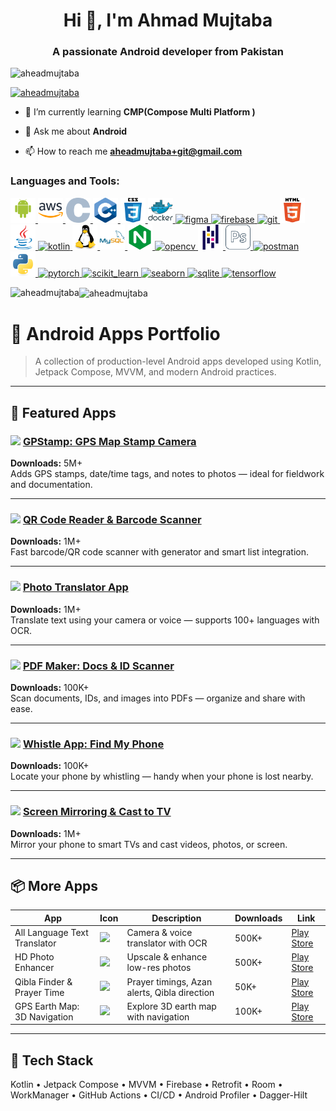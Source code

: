 <h1 align="center">Hi 👋, I'm Ahmad Mujtaba</h1>
<h3 align="center">A passionate Android developer from Pakistan</h3>

<p align="left"> <img src="https://komarev.com/ghpvc/?username=aheadmujtaba&label=Profile%20views&color=0e75b6&style=flat" alt="aheadmujtaba" /> </p>

<p align="left"> <a href="https://github.com/ryo-ma/github-profile-trophy"><img src="https://github-profile-trophy.vercel.app/?username=aheadmujtaba" alt="aheadmujtaba" /></a> </p>

- 🌱 I’m currently learning **CMP(Compose Multi Platform )**

- 💬 Ask me about **Android**

- 📫 How to reach me **aheadmujtaba+git@gmail.com**

<p align="left">
</p>

<h3 align="left">Languages and Tools:</h3>
<p align="left"> <a href="https://developer.android.com" target="_blank" rel="noreferrer"> <img src="https://raw.githubusercontent.com/devicons/devicon/master/icons/android/android-original-wordmark.svg" alt="android" width="40" height="40"/> </a> <a href="https://aws.amazon.com" target="_blank" rel="noreferrer"> <img src="https://raw.githubusercontent.com/devicons/devicon/master/icons/amazonwebservices/amazonwebservices-original-wordmark.svg" alt="aws" width="40" height="40"/> </a> <a href="https://www.cprogramming.com/" target="_blank" rel="noreferrer"> <img src="https://raw.githubusercontent.com/devicons/devicon/master/icons/c/c-original.svg" alt="c" width="40" height="40"/> </a> <a href="https://www.w3schools.com/cpp/" target="_blank" rel="noreferrer"> <img src="https://raw.githubusercontent.com/devicons/devicon/master/icons/cplusplus/cplusplus-original.svg" alt="cplusplus" width="40" height="40"/> </a> <a href="https://www.w3schools.com/css/" target="_blank" rel="noreferrer"> <img src="https://raw.githubusercontent.com/devicons/devicon/master/icons/css3/css3-original-wordmark.svg" alt="css3" width="40" height="40"/> </a> <a href="https://www.docker.com/" target="_blank" rel="noreferrer"> <img src="https://raw.githubusercontent.com/devicons/devicon/master/icons/docker/docker-original-wordmark.svg" alt="docker" width="40" height="40"/> </a> <a href="https://www.figma.com/" target="_blank" rel="noreferrer"> <img src="https://www.vectorlogo.zone/logos/figma/figma-icon.svg" alt="figma" width="40" height="40"/> </a> <a href="https://firebase.google.com/" target="_blank" rel="noreferrer"> <img src="https://www.vectorlogo.zone/logos/firebase/firebase-icon.svg" alt="firebase" width="40" height="40"/> </a> <a href="https://git-scm.com/" target="_blank" rel="noreferrer"> <img src="https://www.vectorlogo.zone/logos/git-scm/git-scm-icon.svg" alt="git" width="40" height="40"/> </a> <a href="https://www.w3.org/html/" target="_blank" rel="noreferrer"> <img src="https://raw.githubusercontent.com/devicons/devicon/master/icons/html5/html5-original-wordmark.svg" alt="html5" width="40" height="40"/> </a> <a href="https://www.java.com" target="_blank" rel="noreferrer"> <img src="https://raw.githubusercontent.com/devicons/devicon/master/icons/java/java-original.svg" alt="java" width="40" height="40"/> </a> <a href="https://kotlinlang.org" target="_blank" rel="noreferrer"> <img src="https://www.vectorlogo.zone/logos/kotlinlang/kotlinlang-icon.svg" alt="kotlin" width="40" height="40"/> </a> <a href="https://www.linux.org/" target="_blank" rel="noreferrer"> <img src="https://raw.githubusercontent.com/devicons/devicon/master/icons/linux/linux-original.svg" alt="linux" width="40" height="40"/> </a> <a href="https://www.mysql.com/" target="_blank" rel="noreferrer"> <img src="https://raw.githubusercontent.com/devicons/devicon/master/icons/mysql/mysql-original-wordmark.svg" alt="mysql" width="40" height="40"/> </a> <a href="https://www.nginx.com" target="_blank" rel="noreferrer"> <img src="https://raw.githubusercontent.com/devicons/devicon/master/icons/nginx/nginx-original.svg" alt="nginx" width="40" height="40"/> </a> <a href="https://opencv.org/" target="_blank" rel="noreferrer"> <img src="https://www.vectorlogo.zone/logos/opencv/opencv-icon.svg" alt="opencv" width="40" height="40"/> </a> <a href="https://pandas.pydata.org/" target="_blank" rel="noreferrer"> <img src="https://raw.githubusercontent.com/devicons/devicon/2ae2a900d2f041da66e950e4d48052658d850630/icons/pandas/pandas-original.svg" alt="pandas" width="40" height="40"/> </a> <a href="https://www.photoshop.com/en" target="_blank" rel="noreferrer"> <img src="https://raw.githubusercontent.com/devicons/devicon/master/icons/photoshop/photoshop-line.svg" alt="photoshop" width="40" height="40"/> </a> <a href="https://postman.com" target="_blank" rel="noreferrer"> <img src="https://www.vectorlogo.zone/logos/getpostman/getpostman-icon.svg" alt="postman" width="40" height="40"/> </a> <a href="https://www.python.org" target="_blank" rel="noreferrer"> <img src="https://raw.githubusercontent.com/devicons/devicon/master/icons/python/python-original.svg" alt="python" width="40" height="40"/> </a> <a href="https://pytorch.org/" target="_blank" rel="noreferrer"> <img src="https://www.vectorlogo.zone/logos/pytorch/pytorch-icon.svg" alt="pytorch" width="40" height="40"/> </a> <a href="https://scikit-learn.org/" target="_blank" rel="noreferrer"> <img src="https://upload.wikimedia.org/wikipedia/commons/0/05/Scikit_learn_logo_small.svg" alt="scikit_learn" width="40" height="40"/> </a> <a href="https://seaborn.pydata.org/" target="_blank" rel="noreferrer"> <img src="https://seaborn.pydata.org/_images/logo-mark-lightbg.svg" alt="seaborn" width="40" height="40"/> </a> <a href="https://www.sqlite.org/" target="_blank" rel="noreferrer"> <img src="https://www.vectorlogo.zone/logos/sqlite/sqlite-icon.svg" alt="sqlite" width="40" height="40"/> </a> <a href="https://www.tensorflow.org" target="_blank" rel="noreferrer"> <img src="https://www.vectorlogo.zone/logos/tensorflow/tensorflow-icon.svg" alt="tensorflow" width="40" height="40"/> </a> </p>

<p><img align="left" src="https://github-readme-stats.vercel.app/api/top-langs?username=aheadmujtaba&show_icons=true&locale=en&layout=compact" alt="aheadmujtaba" /></p>



<p><img align="center" src="https://github-readme-streak-stats.herokuapp.com/?user=aheadmujtaba&" alt="aheadmujtaba" /></p>





# 📱 Android Apps Portfolio

> A collection of production-level Android apps developed using Kotlin, Jetpack Compose, MVVM, and modern Android practices.

---

## 🌟 Featured Apps

### <img src="https://play-lh.googleusercontent.com/4PBIcFMapwpTndNISOM6L-Ue1TTzXsmo8bq3lCX626HyhowTDylfvxhv_pczxfeHiVA=w240-h480-rw" width="60" /> [GPStamp: GPS Map Stamp Camera](https://play.google.com/store/apps/details?id=com.gpsmapcamera.phototimestamp.datestamper.gpscamera.photodatestamp.geotagapp)  
**Downloads:** 5M+  
Adds GPS stamps, date/time tags, and notes to photos — ideal for fieldwork and documentation.

---

### <img src="https://play-lh.googleusercontent.com/MPcUa1O0f0Nkfgllk3xuEqdnnsTWDvGCPNOrCQO0-6HeGb2kYGbblmqxFMDoGVHwEg=w240-h480-rw" width="60" /> [QR Code Reader & Barcode Scanner](https://play.google.com/store/apps/details?id=com.qrcodereader.barcode.generator.shoppinglist.scannerapp)  
**Downloads:** 1M+  
Fast barcode/QR code scanner with generator and smart list integration.

---

### <img src="https://play-lh.googleusercontent.com/QHPxZG4uAVyvktFC0wm6fIZaqCp8D5qDlnlyP-7i3b3AVr5exSkzPihX9HyfC061Mw=w240-h480-rw" width="60" /> [Photo Translator App](https://play.google.com/store/apps/details?id=com.text.translate.all.language.translator.voicetraductor.phototranslator)  
**Downloads:** 1M+  
Translate text using your camera or voice — supports 100+ languages with OCR.

---

### <img src="https://play-lh.googleusercontent.com/H-dPPQVW1JAMZ4qS_uZJJCcvCos7l9mh46Ab-Y0LMdYRDG-hB8ZCwd0SqxOUPCaoCxM=w240-h480-rw" width="60" /> [PDF Maker: Docs & ID Scanner](https://play.google.com/store/apps/details?id=com.pdfscanner.documentscanner.pdfmaker.pdfviewer.photoscannerapp)  
**Downloads:** 100K+  
Scan documents, IDs, and images into PDFs — organize and share with ease.

---

### <img src="https://play-lh.googleusercontent.com/nn2w45JKc8b_GBKjvlm5brAjBdjZLTgwz-RbNDMFd4y7izk7DH742ngdgnPw71TeVpnc=w240-h480-rw" width="60" /> [Whistle App: Find My Phone](https://play.google.com/store/apps/details?id=com.whistle.phonefinder.findphonebywhistleapp)  
**Downloads:** 100K+  
Locate your phone by whistling — handy when your phone is lost nearby.

---

### <img src="http://play-lh.googleusercontent.com/ahkXnqGQ5Fju7-IO_RtiDRgCjoBfD6dJz_uSa78mZ5vMfmDO2zIFR03Y1ARrp1LfZnc=w240-h480-rw" width="60" /> [Screen Mirroring & Cast to TV](https://play.google.com/store/apps/details?id=com.dl.multiple.parallel.cloner.multiaccounts.space)  
**Downloads:** 1M+  
Mirror your phone to smart TVs and cast videos, photos, or screen.

---

## 📦 More Apps

| App | Icon | Description | Downloads | Link |
|-----|------|-------------|-----------|------|
| All Language Text Translator | ![](https://play-lh.googleusercontent.com/VLMwG7MG9pa_0cOyBmnulEeg-Rr7CNfjgNYH2_fhNDY6emlFVdlHRdTHOljMRqpwKqw=s40-rw) | Camera & voice translator with OCR | 500K+ | [Play Store](https://play.google.com/store/apps/details?id=utranslate.languagetranslator.translatealllanguage.texttranslator.voice.cameratranslator) |
| HD Photo Enhancer | ![](https://play-lh.googleusercontent.com/xOX-ikV1MtuT7mcTxZlwnEJ0zUZ2VXOXx1DDWuZ_v99GptELGpD8n5YzTrhYgA=s40-rw) | Upscale & enhance low-res photos | 500K+ | [Play Store](https://play.google.com/store/apps/details?id=com.dl.multiple.parallel.cloner.multiaccounts.space) |
| Qibla Finder & Prayer Time | ![](https://play-lh.googleusercontent.com/8JDJqkVmgwPxz82UAEU2ID63WqTylhMJ4Wu7eR8Omj_CygkMeMyfsuMd1cygEOCGp0w=s40-rw) | Prayer timings, Azan alerts, Qibla direction | 50K+ | [Play Store](https://play.google.com/store/apps/details?id=com.qiblafinder.qiblacompass.timeazan.kaabadirection.prayertime) |
| GPS Earth Map: 3D Navigation | ![](https://play-lh.googleusercontent.com/LEaodD5SO9kAmsrkXJx5Nf9f6ZT-AhzYJeXpnoTly-GkK_dCFS5WEnRJPoz1jKOE4A=s40-rw) | Explore 3D earth map with navigation | 100K+ | [Play Store](https://play.google.com/store/apps/details?id=com.liveearthmap.routfinder.gpsnavigation.weather.earthmaps.satelliteview) |

---

## 🧰 Tech Stack

Kotlin • Jetpack Compose • MVVM • Firebase • Retrofit • Room • WorkManager • GitHub Actions • CI/CD • Android Profiler • Dagger-Hilt

